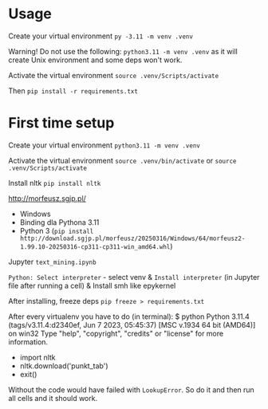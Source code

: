 # Usage

Create your virtual environment
`py -3.11 -m venv .venv`

Warning! Do not use the following:
`python3.11 -m venv .venv`
as it will create Unix environment and some deps won't work.

Activate the virtual environment
`source .venv/Scripts/activate`

Then
`pip install -r requirements.txt`

# First time setup

Create your virtual environment
`python3.11 -m venv .venv`

Activate the virtual environment
`source .venv/bin/activate` 
or
`source .venv/Scripts/activate`

Install nltk
`pip install nltk`

http://morfeusz.sgjp.pl/
- Windows
- Binding dla Pythona 3.11
- Python 3
(`pip install http://download.sgjp.pl/morfeusz/20250316/Windows/64/morfeusz2-1.99.10-20250316-cp311-cp311-win_amd64.whl`)

Jupyter
`text_mining.ipynb`

`Python: Select interpreter` - select venv
& `Install interpreter` (in Jupyter file after running a cell)
& Install smh like epykernel

After installing, freeze deps
`pip freeze > requirements.txt`

After every virtualenv you have to do (in terminal):
$ python
Python 3.11.4 (tags/v3.11.4:d2340ef, Jun  7 2023, 05:45:37) [MSC v.1934 64 bit (AMD64)] on win32
Type "help", "copyright", "credits" or "license" for more information.
- import nltk
- nltk.download('punkt_tab')
- exit()

Without the code would have failed with `LookupError`. So do it and then run all cells and it should work.
